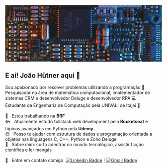 <img width="auto" src="https://github.com/joaohutner/joaohutner/blob/master/banner2.jpg">

## E aí! João Hütner aqui 👋
Sou apaixonado por resolver problemas utilizando a programação :blue_heart:
<br/>Pesquisador na área de matemática computacional, implementador de sistemas CRM e desenvolvedor Deluge e desenvolvedor RPA :computer:
<br/>Estudante de Engenharia de Computação pela UNIVALI de Itajaí :vhs:<br/> 
 <br/> :file_folder:  &nbsp; Estou trabalhando na **BRF**
 <br/> :eyeglasses: &nbsp; Atualmente estudo fullstack web development pela **Rocketseat** e tópicos avançados em Python pela **Udemy**
 <br/> :blush: &nbsp; Posso te ajudar com estrutura de dados e programação orientada a objetos nas linguagens C, C++, Python e Zoho Deluge
 <br/> 💬  &nbsp; Sobre mim: curto adentrar no mundo tecnológico, assistir ficção científica e ler mangás
 <br/><br/> :email: &nbsp; Entre em contato comigo: [![Linkedin Badge](https://img.shields.io/badge/-JoaoHutner-blue?style=flat-square&logo=Linkedin&logoColor=white&link=https://www.linkedin.com/in/joao-victor-hutner/)](https://www.linkedin.com/in/joao-victor-hutner/) 
| 
[![Gmail Badge](https://img.shields.io/badge/-joaovictorhutner@gmail.com-c14438?style=flat-square&logo=Gmail&logoColor=white&link=mailto:joaovictorhutner@gmail.com)](mailto:joaovictorhutner@gmail.com)
